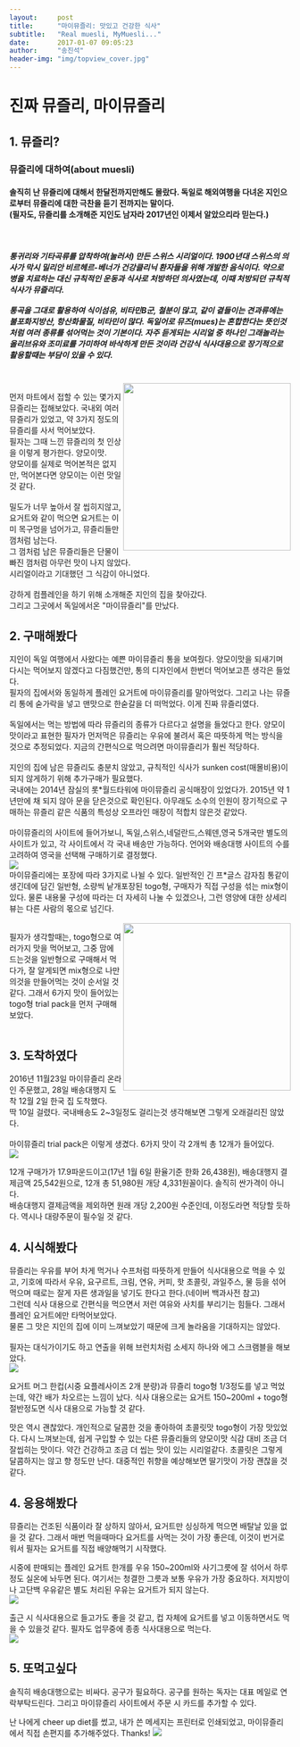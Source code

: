 ```yaml
---
layout:     post
title:      "마이뮤즐리: 맛있고 건강한 식사"
subtitle:	"Real muesli, MyMuesli..."
date:       2017-01-07 09:05:23
author:     "송진석"
header-img: "img/topview_cover.jpg"
---
```


<p>	
<h1>진짜 뮤즐리, 마이뮤즐리</h1>
</p>
<p>
<h2>1. 뮤즐리?</h2>
<h3>뮤즐리에 대하여(about muesli)</h3>
<h4>솔직히 난 뮤즐리에 대해서 한달전까지만해도 몰랐다. 독일로 해외여행을 다녀온 지인으로부터 뮤즐리에 대한 극찬을 듣기 전까지는 말이다.<br>
(필자도, 뮤즐리를 소개해준 지인도 남자라 2017년인 이제서 알았으리라 믿는다.)<br></h4>
<br>

<h5>통귀리와 기타곡류를 압착하여(눌러서) 만든 스위스 시리얼이다. 1900년대 스위스의 의사가 막시 밀리안 비르헤르-베너가 건강클리닉 환자들을 위해 개발한 음식이다. 약으로 병을 치료하는 대신 규칙적인 운동과 식사로 처방하던 의사였는데, 이때 처방되던 규칙적 식사가 뮤즐리다. <br><br>통곡을 그대로 활용하여 식이섬유, 비타민B군, 철분이 많고, 같이 곁들이는 견과류에는 불포화지방산, 항산화물질, 비타민이 많다. 독일어로 뮤즈(mues)는 혼합한다는 뜻인것처럼 여러 종류를 섞어먹는 것이 기본이다. 자주 듣게되는 시리얼 중 하나인 그래놀라는 올리브유와 조미료를 가미하여 바삭하게 만든 것이라 건강식 식사대용으로 장기적으로 활용할때는 부담이 있을 수 있다.<br></h5>
<br>
<img src="/img/index-tube-uk.png" style="float:right;" width="300">

먼저 마트에서 접할 수 있는 몇가지 뮤즐리는 접해보았다. 국내외 여러 뮤즐리가 있었고, 약 3가지 정도의 뮤즐리를 사서 먹어보았다.<br>
필자는 그때 느낀 뮤즐리의 첫 인상을 이렇게 평가한다. 양모이맛.<br>
양모이를 실제로 먹어본적은 없지만, 먹어본다면 양모이는 이런 맛일 것 같다.<br>
<br>
밀도가 너무 높아서 잘 씹히지않고, 요거트와 같이 먹으면 요거트는 이미 목구멍을 넘어가고, 뮤즐리들만 껌처럼 남는다.<br>
그 껌처럼 남은 뮤즐리들은 단물이 빠진 껌처럼 아무런 맛이 나지 않았다.<br>
시리얼이라고 기대했던 그 식감이 아니었다.<br>
<br>
강하게 컴플레인을 하기 위해 소개해준 지인의 집을 찾아갔다.<br>
그리고 그곳에서 독일에서온 "마이뮤즐리"를 만났다.<br>

</p>


<p>
<h2>2. 구매해봤다</h2>
지인이 독일 여행에서 사왔다는 예쁜 마이뮤즐리 통을 보여줬다. 양모이맛을 되새기며 다시는 먹어보지 않겠다고 다짐했건만, 통의 디자인에서 한번더 먹어보고픈 생각은 들었다.<br>
필자의 집에서와 동일하게 플레인 요거트에 마이뮤즐리를 말아먹었다. 그리고 나는 뮤즐리 통에 숟가락을 넣고 맨맛으로 한숟갈을 더 떠먹었다. 이게 진짜 뮤즐리였다.<br>
<br>
독일에서는 먹는 방법에 따라 뮤즐리의 종류가 다르다고 설명을 들었다고 한다. 양모이맛이라고 표현한 필자가 먼저먹은 뮤즐리는 우유에 불려서 혹은 따뜻하게 먹는 방식을 것으로 추정되었다. 지금의 간편식으로 먹으려면 마이뮤즐리가 훨씬 적당하다.<br>
<br>
지인의 집에 남은 뮤즐리도 충분치 않았고, 규칙적인 식사가 sunken cost(매몰비용)이 되지 않게하기 위해 추가구매가 필요했다.<br>
국내에는 2014년 잠실의 롯*월드타워에 마이뮤즐리 공식매장이 있었다가. 2015년 약 1년만에 채 되지 않아 문을 닫은것으로 확인된다. 아무래도 소수의 인원이 장기적으로 구매하는 뮤즐리 같은 식품의 특성상 오프라인 매장이 적합치 않은것 같았다.<br>
<br>
마이뮤즐리의 사이트에 들어가보니, 독일,스위스,네덜란드,스웨덴,영국 5개국만 별도의 사이트가 있고, 각 사이트에서 각 국내 배송만 가능하다. 언어와 배송대행 사이트의 수를 고려하여 영국을 선택해 구매하기로 결정했다.<br>
<img src="/img/mmmain.jpg"><br>
마이뮤즐리에는 포장에 따라 3가지로 나뉠 수 있다. 일반적인 긴 프*글스 감자침 통같이 생긴데에 담긴 일반형, 소량씩 낱개포장된 togo형, 구매자가 직접 구성을 섞는 mix형이 있다. 물론 내용물 구성에 따라는 더 자세히 나눌 수 있겠으나, 그런 영양에 대한 상세리뷰는 다른 사람의 몫으로 넘긴다.<br>

<br>
<img src="/img/mm2go.png" style="float:right;" width="300">

필자가 생각할때는, togo형으로 여러가지 맛을 먹어보고, 그중 맘에 드는것을 일반형으로 구매해서 먹다가, 잘 알게되면 mix형으로 나만의것을 만들어먹는 것이 순서일 것 같다. 그래서 6가지 맛이 들어있는 togo형 trial pack을 먼저 구매해보았다.<br>
<br>
</p>
<p>
<h2>3. 도착하였다</h2>
2016년 11월23일 마이뮤즐리 온라인 주문했고, 28일 배송대행지 도착 12월 2일 한국 집 도착했다.<br>
딱 10일 걸렸다. 국내배송도 2~3일정도 걸리는것 생각해보면 그렇게 오래걸리진 않았다.<br>
<br>
마이뮤즐리 trial pack은 이렇게 생겼다. 6가지 맛이 각 2개씩 총 12개가 들어있다.<br>
<img src="/img/6kinds_muesli.jpg">

12개 구매가가 17.9파운드이고(17년 1월 6일 환율기준 한화 26,438원), 배송대행지 결제금액 25,542원으로, 12개 총 51,980원 개당 4,331원꼴이다. 솔직히 싼가격이 아니다.<br>
배송대행지 결제금액을 제외하면 원래 개당 2,200원 수준인데, 이정도라면 적당할 듯하다. 역시나 대량주문이 필수일 것 같다.<br>
</p>
<p>
<h2>4. 시식해봤다</h2>

뮤즐리는 우유를 부어 차게 먹거나 수프처럼 따뜻하게 만들어 식사대용으로 먹을 수 있고, 기호에 따라서 우유, 요구르트, 크림, 연유, 커피, 핫 초콜릿, 과일주스, 물 등을 섞어 먹으며 때로는 잘게 자른 생과일을 넣기도 한다고 한다.(네이버 백과사전 참고)<br>
그런데 식사 대용으로 간편식을 먹으면서 저런 여유와 사치를 부리기는 힘들다. 그래서 플레인 요거트에만 타먹어보았다.<br>
물론 그 맛은 지인의 집에 이미 느껴보았기 때문에 크게 놀라움을 기대하지는 않았다.<br>
<br>
필자는 대식가이기도 하고 연출을 위해 브런치처럼 소세지 하나와 에그 스크램블을 해보았다.<br>
<img src="/img/topview.jpg">

요거트 머그 한컵(시중 요플레사이즈 2개 분량)과 뮤즐리 togo형 1/3정도를 넣고 먹었는데, 약간 배가 차오르는 느낌이 났다. 식사 대용으로는 요거트 150~200ml + togo형 절반정도면 식사 대용으로 가능할 것 같다.<br>

맛은 역시 괜찮았다. 개인적으로 달콤한 것을 좋아하여 초콜릿맛 togo형이 가장 맛있었다. 다시 느껴보는데, 쉽게 구입할 수 있는 다른 뮤즐리들의 양모이맛 식감 대비 조금 더 잘씹히는 맛이다. 약간 건강하고 조금 더 씹는 맛이 있는 시리얼같다. 초콜릿은 그렇게 달콤하지는 않고 향 정도만 난다. 대중적인 취향을 예상해보면 딸기맛이 가장 괜찮을 것 같다.<br>
</p>
<p>
<h2>4. 응용해봤다</h2>
뮤즐리는 건조된 식품이라 잘 상하지 않아서, 요거트만 싱싱하게 먹으면 배탈날 있을 없을 것 같다. 그래서 매번 먹을때마다 요거트를 사먹는 것이 가장 좋은데, 이것이 번거로워서 필자는 요거트를 직접 배양해먹기 시작했다.<br>

시중에 판매되는 플레인 요거트 한개를 우유 150~200ml와 사기그릇에 잘 섞어서 하루정도 실온에 놔두면 된다. 여기서는 청결한 그릇과 보통 우유가 가장 중요하다. 저지방이나 고단백 우유같은 별도 처리된 우유는 요거트가 되지 않는다.<br>
<img src="/img/yogurt.jpg">

출근 시 식사대용으로 들고가도 좋을 것 같고, 컵 자체에 요거트를 넣고 이동하면서도 먹을 수 있을것 같다. 필자도 업무중에 종종 식사대용으로 먹는다.<br>
<img src="/img/com_muesli.jpg">
</p>
<p>
<h2>5. 또먹고싶다</h2>
솔직히 배송대행으로는 비싸다. 공구가 필요하다.
공구를 원하는 독자는 대표 메일로 연락부탁드린다.
그리고 마이뮤즐리 사이트에서 주문 시 카드를 추가할 수 있다.

난 나에게 cheer up diet를 썼고, 내가 쓴 메세지는 프린터로 인쇄되었고, 마이뮤즐리에서 직접 손편지를 추가해주었다. Thanks!
<img src="/img/card_muesli.jpg">

</p>

